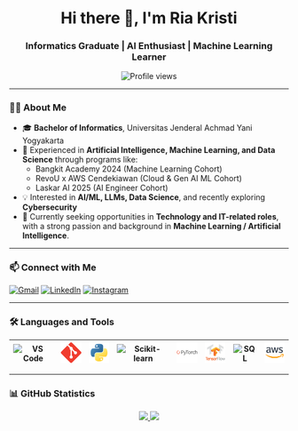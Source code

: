 <h1 align="center">Hi there 👋, I'm Ria Kristi</h1>
<h3 align="center">Informatics Graduate | AI Enthusiast | Machine Learning Learner</h3>

<p align="center">
  <img src="https://komarev.com/ghpvc/?username=riakrst&color=blue" alt="Profile views"/>
</p>

---

### 👩‍💻 About Me
- 🎓 **Bachelor of Informatics**, Universitas Jenderal Achmad Yani Yogyakarta 
- 🌱 Experienced in **Artificial Intelligence, Machine Learning, and Data Science** through programs like:
  - Bangkit Academy 2024 (Machine Learning Cohort)  
  - RevoU x AWS Cendekiawan (Cloud & Gen AI ML Cohort)  
  - Laskar AI 2025 (AI Engineer Cohort)  
- 💡 Interested in **AI/ML, LLMs, Data Science**, and recently exploring **Cybersecurity**  
- 🚀 Currently seeking opportunities in **Technology and IT-related roles**, 
  with a strong passion and background in **Machine Learning / Artificial Intelligence**.

---
### 📫 Connect with Me
<p align="left">
  <a href="mailto:riakristibasri@gmail.com"><img src="https://img.icons8.com/color/48/gmail-new.png" width="40" alt="Gmail"/></a>
  <a href="https://www.linkedin.com/in/riakristi/"><img src="https://img.icons8.com/color/48/linkedin.png" width="40" alt="LinkedIn"/></a>
  <a href="https://instagram.com/riakrst"><img src="https://img.icons8.com/fluency/48/instagram-new.png" width="40" alt="Instagram"/></a>
</p>

---

### 🛠️ Languages and Tools
<img title="VS Code" alt="VS Code" width="40px" src="https://img.icons8.com/fluent/48/000000/visual-studio-code-2019.png">|<img title="git" alt="git" width="40px" src="https://raw.githubusercontent.com/github/explore/master/topics/git/git.png">|<img title="Python" alt="Python" width="40px" src="https://raw.githubusercontent.com/github/explore/master/topics/python/python.png">|<img title="Scikit-learn" alt="Scikit-learn" width="40px" src="https://upload.wikimedia.org/wikipedia/commons/0/05/Scikit_learn_logo_small.svg"> |<img title="PyTorch" alt="PyTorch" width="40px" src="https://raw.githubusercontent.com/github/explore/master/topics/pytorch/pytorch.png"> | <img title="TensorFlow" alt="TensorFlow" width="40px" src="https://raw.githubusercontent.com/github/explore/master/topics/tensorflow/tensorflow.png">|<img title="SQL" alt="SQL" width="40px" src="https://img.icons8.com/ios-filled/50/000000/sql.png"> |<img title="AWS" alt="AWS" width="40px" src="https://raw.githubusercontent.com/github/explore/master/topics/aws/aws.png">  
|--|--|--|--|--|--|--|--|

<!--
### 📂 Featured Projects
- 🖼️ [Kaloriku (Bangkit Academy Capstone)](https://github.com/C241-PS437-Kaloriku) – Image classification app for calorie estimation  
- 🤖 [Aetheria Chatbot (RevoU x AWS)](https://github.com/TimLimaCendikiawan/Aetheria) – Career planning chatbot powered by AWS PartyRock  
- 🗣️ [BISpeak (Laskar AI Capstone)](https://github.com/LaskarAI-BISpeak) – AI-powered project deployment in industry use-case  

---
-->

---
### 📊 GitHub Statistics
<div align="center">
  <a href="https://github.com/riakrst">
    <img src="https://github-readme-stats.vercel.app/api?username=riakrst&show_icons=true&theme=algolia&count_private=true" height="180em"/>
    <img src="https://github-readme-stats.vercel.app/api/top-langs/?username=riakrst&layout=compact&theme=algolia" height="180em"/>
  </a>
</div>

